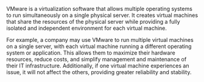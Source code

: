 VMware is a virtualization software that allows multiple operating systems to run simultaneously on a single physical server. It creates virtual machines that share the resources of the physical server while providing a fully isolated and independent environment for each virtual machine.

For example, a company may use VMware to run multiple virtual machines on a single server, with each virtual machine running a different operating system or application. This allows them to maximize their hardware resources, reduce costs, and simplify management and maintenance of their IT infrastructure. Additionally, if one virtual machine experiences an issue, it will not affect the others, providing greater reliability and stability.